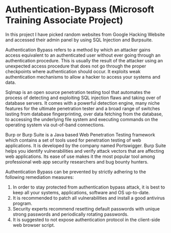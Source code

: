 # Authentication-Bypass (Microsoft Training Associate Project)
In this project I have picked random websites from Google Hacking Website and accessed their admin panel by using SQL Injection and Burpsuite.

Authentication Bypass refers to a method by which an attacker gains access equivalent to an authenticated user without ever going through an authentication procedure.
This is usually the result of the attacker using an unexpected access procedure that does not go through the proper checkpoints where authentication should occur.
It exploits weak authentication mechanisms to allow a hacker to access your systems and data.

Sqlmap is an open source penetration testing tool that automates the process of detecting and exploiting SQL injection flaws and taking over of database servers. It comes with a powerful detection engine, many niche features for the ultimate penetration tester and a broad range of switches lasting from database fingerprinting, over data fetching from the database, to accessing the underlying file system and executing commands on the operating system via out-of-band connections. 

Burp or Burp Suite is a Java based Web Penetration Testing framework which contains a set of tools used for penetration testing of web applications. It is developed by the company named Portswigger. Burp Suite helps you identify vulnerabilities and verify attack vectors that are affecting web applications. Its ease of use makes it the most popular tool among professional web app security researchers and bug bounty hunters. 

Authentication Bypass can be prevented by strictly adhering to the following remediation measures:
1. In order to stay protected from authentication bypass attack, it is best to keep all your systems, applications, software and OS up-to-date. 
2. It is recommended to patch all vulnerabilities and install a good antivirus program. 
3. Security experts recommend resetting default passwords with unique strong passwords and periodically rotating passwords. 
4.  It is suggested to not expose authentication protocol in the client-side web browser script.
